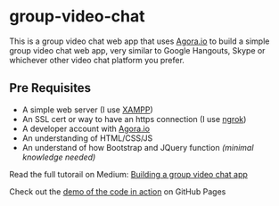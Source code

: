 # group-video-chat
This is a group video chat web app that uses [Agora.io](https://www.agora.io) to build a simple group video chat web app, very similar to Google Hangouts, Skype or whichever other video chat platform you prefer. 

## Pre Requisites
- A simple web server (I use [XAMPP](https://www.apachefriends.org/index.html))
- An SSL cert or way to have an https connection (I use [ngrok](https://ngrok.com))
- A developer account with [Agora.io](https://www.agora.io)
- An understanding of HTML/CSS/JS 
- An understand of how Bootstrap and JQuery function _(minimal knowledge needed)_

Read the full tutorail on Medium: [Building a group video chat app](https://medium.com/agora-io/building-a-group-video-chat-app-bc05e8962c41)

Check out the [demo of the code in action](https://digitallysavvy.github.io/group-video-chat/) on GitHub Pages
